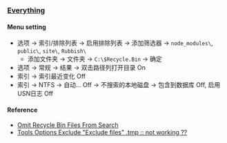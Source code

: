 ### [Everything](https://www.voidtools.com/)

#### Menu setting

- 选项 → 索引/排除列表 → 启用排除列表 → 添加筛选器 → `node_modules\`, `public\`, `site\`, `Rubbish\`
  - 添加文件夹 → 文件夹 → `C:\$Recycle.Bin` → 确定
- 选项 → 常规 → 结果 → 双击路径列打开目录 On
- 索引 → 索引最近变化 Off
- 索引 → NTFS → 自动... Off → 不搜索的本地磁盘 → 包含到数据库 Off, 启用USN日志 Off

#### Reference

- [Omit Recycle Bin Files From Search](https://www.voidtools.com/forum/viewtopic.php?t=6454)
- [Tools Options Exclude "Exclude files" .tmp :: not working ??](https://www.voidtools.com/forum/viewtopic.php?t=11617)